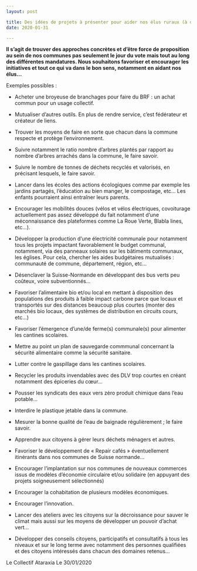 ```yaml
---
layout: post

title: Des idées de projets à présenter pour aider nos élus ruraux (à débattre dans le cadre de l’Apéro philo)
date: 2020-01-31

---
```


**Il s’agit de trouver des approches concrètes et d’être force de proposition au
sein de nos communes pas seulement le jour du vote mais tout au long des
différentes mandatures. Nous souhaitons favoriser et encourager les
initiatives et tout ce qui va dans le bon sens, notamment en aidant nos élus...**

Exemples possibles :
- Acheter une broyeuse de branchages pour faire du BRF : un achat commun pour un usage collectif.

- Mutualiser d’autres outils. En plus de rendre service, c’est fédérateur et créateur de liens.

- Trouver les moyens de faire en sorte que chacun dans la commune respecte et protège l’environnement.

- Suivre notamment le ratio nombre d’arbres plantés par rapport au nombre d’arbres arrachés dans la commune, le faire savoir.

- Suivre le nombre de tonnes de déchets recyclés et valorisés, en précisant lesquels, le faire savoir.

- Lancer dans les écoles des actions écologiques comme par exemple les jardins partagés, l’éducation au bien manger, le compostage, etc… Les enfants pourraient ainsi entraîner leurs parents.

- Encourager les mobilités douces (vélos et vélos électriques, covoiturage actuellement pas assez développé du fait notamment d’une
méconnaissance des plateformes comme La Roue Verte, Blabla lines, etc...).

- Développer la production d’une électricité communale pour notamment tous les projets impactant favorablement le budget communal,
notamment, via des panneaux solaires sur les bâtiments communaux, les églises. Pour cela, chercher les aides budgétaires mutualisés :
communauté de commune, département, région, etc...

- Désenclaver la Suisse-Normande en développant des bus verts peu coûteux, voire subventionnés...

- Favoriser l’alimentaire bio et/ou local en mettant à disposition des populations des produits à faible impact carbone parce que locaux et transportés sur des distances beaucoup plus courtes (monter des marchés bio locaux, des systèmes de distribution en circuits cours, etc...)

- Favoriser l’émergence d’une/de ferme(s) communale(s) pour alimenter
les cantines scolaires.

- Mettre au point un plan de sauvegarde commmunal concernant la sécurité alimentaire comme la sécurité sanitaire.

- Lutter contre le gaspillage dans les cantines scolaires.

- Recycler les produits invendables avec des DLV trop courtes en créant notamment des épiceries du cœur…

- Pousser les syndicats des eaux vers zéro produit chimique dans l’eau potable…

- Interdire le plastique jetable dans la commune.

- Mesurer la bonne qualité de l’eau de baignade régulièrement ; le faire savoir.

- Apprendre aux citoyens à gérer leurs déchets ménagers et autres.

- Favoriser le développement de « Repair cafés » éventuellement itinérants dans nos communes de Suisse normande...

- Encourager l’implantation sur nos communes de nouveaux commerces issus de modèles d’économie circulaire et/ou solidaire (en appuyant des projets soigneusement sélectionnés)

- Encourager la cohabitation de plusieurs modèles économiques.

- Encourager l’innovation.

- Lancer des ateliers avec les citoyens sur la décroissance pour sauver le climat mais aussi sur les moyens de développer un pouvoir d’achat vert...

- Développer des conseils citoyens, participatifs et consultatifs à tous les niveaux et sur le long terme avec notamment des personnes qualifiées et des citoyens intéressés dans chacun des domaines retenus...

Le Collectif Ataraxia
Le 30/01/2020
